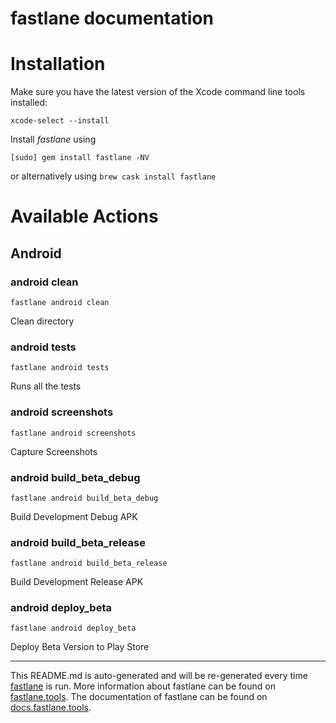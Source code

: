 fastlane documentation
================
# Installation

Make sure you have the latest version of the Xcode command line tools installed:

```
xcode-select --install
```

Install _fastlane_ using
```
[sudo] gem install fastlane -NV
```
or alternatively using `brew cask install fastlane`

# Available Actions
## Android
### android clean
```
fastlane android clean
```
Clean directory
### android tests
```
fastlane android tests
```
Runs all the tests
### android screenshots
```
fastlane android screenshots
```
Capture Screenshots
### android build_beta_debug
```
fastlane android build_beta_debug
```
Build Development Debug APK
### android build_beta_release
```
fastlane android build_beta_release
```
Build Development Release APK
### android deploy_beta
```
fastlane android deploy_beta
```
Deploy Beta Version to Play Store

----

This README.md is auto-generated and will be re-generated every time [fastlane](https://fastlane.tools) is run.
More information about fastlane can be found on [fastlane.tools](https://fastlane.tools).
The documentation of fastlane can be found on [docs.fastlane.tools](https://docs.fastlane.tools).
